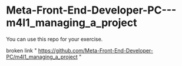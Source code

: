 # Meta-Front-End-Developer-PC---m4l1_managing_a_project
You can use this repo for your exercise.

broken link
" https://github.com/Meta-Front-End-Developer-PC/m4l1_managing_a_project "
